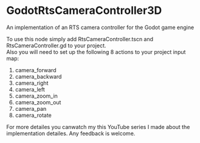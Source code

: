 # GodotRtsCameraController3D
An implementation of an RTS camera controller for the Godot game engine

To use this node simply add RtsCameraController.tscn and RtsCameraController.gd to your project.  
Also you will need to set up the following 8 actions to your project input map:
1.  camera_forward
2.  camera_backward
3.  camera_right
4.  camera_left
5.  camera_zoom_in
6.  camera_zoom_out
7.  camera_pan
8.  camera_rotate

For more detailes you canwatch my this YouTube series I made about the implementation detailes.
Any feedback is welcome.

